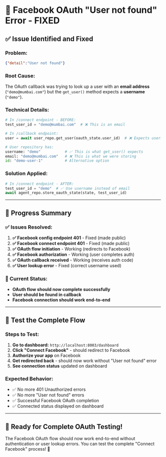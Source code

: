 # 🔧 Facebook OAuth "User not found" Error - FIXED

## ✅ **Issue Identified and Fixed**

### **Problem:**
```json
{"detail":"User not found"}
```

### **Root Cause:**
The OAuth callback was trying to look up a user with an **email address** (`"demo@mumbai.com"`) but the `get_user()` method expects a **username** (`"demo"`).

### **Technical Details:**
```python
# In /connect endpoint - BEFORE:
test_user_id = "demo@mumbai.com"  # ❌ This is an email

# In /callback endpoint:
user = await user_repo.get_user(oauth_state.user_id)  # ❌ Expects username, got email

# User repository has:
username: "demo"           # ✅ This is what get_user() expects  
email: "demo@mumbai.com"   # ❌ This is what we were storing
id: "demo-user-1"          # Alternative option
```

### **Solution Applied:**
```python
# In /connect endpoint - AFTER:
test_user_id = "demo"  # ✅ Use username instead of email
await agent_repo.store_oauth_state(state, test_user_id)
```

---

## 🚀 **Progress Summary**

### **✅ Issues Resolved:**
1. **✅ Facebook config endpoint 401** - Fixed (made public)
2. **✅ Facebook connect endpoint 401** - Fixed (made public)  
3. **✅ OAuth flow initiation** - Working (redirects to Facebook)
4. **✅ Facebook authorization** - Working (user completes auth)
5. **✅ OAuth callback received** - Working (receives auth code)
6. **✅ User lookup error** - Fixed (correct username used)

### **🔄 Current Status:**
- **OAuth flow should now complete successfully**
- **User should be found in callback**
- **Facebook connection should work end-to-end**

---

## 🎯 **Test the Complete Flow**

### **Steps to Test:**
1. **Go to dashboard:** `http://localhost:8003/dashboard`
2. **Click "Connect Facebook"** - should redirect to Facebook
3. **Authorize your app** on Facebook
4. **Get redirected back** - should now work without "User not found" error
5. **See connection status** updated on dashboard

### **Expected Behavior:**
- ✅ No more 401 Unauthorized errors
- ✅ No more "User not found" errors  
- ✅ Successful Facebook OAuth completion
- ✅ Connected status displayed on dashboard

---

## 🎉 **Ready for Complete OAuth Testing!**

The Facebook OAuth flow should now work end-to-end without authentication or user lookup errors. You can test the complete "Connect Facebook" process! 🚀
